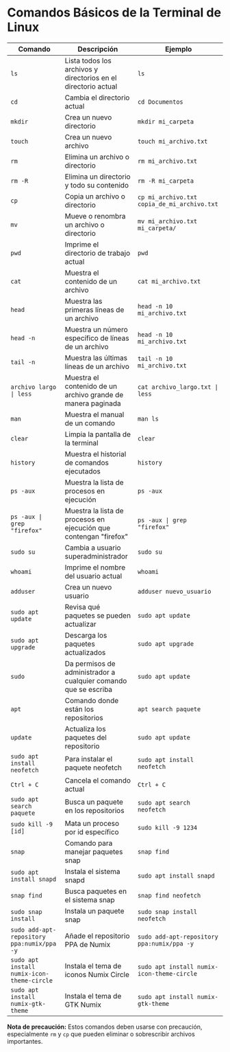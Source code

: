 # Comandos Básicos de la Terminal de Linux

| Comando | Descripción | Ejemplo |
| --- | --- | --- |
| `ls` | Lista todos los archivos y directorios en el directorio actual | `ls` |
| `cd` | Cambia el directorio actual | `cd Documentos` |
| `mkdir` | Crea un nuevo directorio | `mkdir mi_carpeta` |
| `touch` | Crea un nuevo archivo | `touch mi_archivo.txt` |
| `rm` | Elimina un archivo o directorio | `rm mi_archivo.txt` |
| `rm -R` | Elimina un directorio y todo su contenido | `rm -R mi_carpeta` |
| `cp` | Copia un archivo o directorio | `cp mi_archivo.txt copia_de_mi_archivo.txt` |
| `mv` | Mueve o renombra un archivo o directorio | `mv mi_archivo.txt mi_carpeta/` |
| `pwd` | Imprime el directorio de trabajo actual | `pwd` |
| `cat` | Muestra el contenido de un archivo | `cat mi_archivo.txt` |
| `head` | Muestra las primeras líneas de un archivo | `head -n 10 mi_archivo.txt` |
| `head -n` | Muestra un número específico de líneas de un archivo | `head -n 10 mi_archivo.txt` |
| `tail -n` | Muestra las últimas líneas de un archivo | `tail -n 10 mi_archivo.txt` |
| `archivo largo \| less` | Muestra el contenido de un archivo grande de manera paginada | `cat archivo_largo.txt \| less` |
| `man` | Muestra el manual de un comando | `man ls` |
| `clear` | Limpia la pantalla de la terminal | `clear` |
| `history` | Muestra el historial de comandos ejecutados | `history` |
| `ps -aux` | Muestra la lista de procesos en ejecución | `ps -aux` |
| `ps -aux \| grep "firefox"` | Muestra la lista de procesos en ejecución que contengan "firefox" | `ps -aux \| grep "firefox"` |
| `sudo su` | Cambia a usuario superadministrador | `sudo su` |
| `whoami` | Imprime el nombre del usuario actual | `whoami` |
| `adduser` | Crea un nuevo usuario | `adduser nuevo_usuario` |
| `sudo apt update` | Revisa qué paquetes se pueden actualizar | `sudo apt update` |
| `sudo apt upgrade` | Descarga los paquetes actualizados | `sudo apt upgrade` |
| `sudo` | Da permisos de administrador a cualquier comando que se escriba | `sudo apt update` |
| `apt` | Comando donde están los repositorios | `apt search paquete` |
| `update` | Actualiza los paquetes del repositorio | `sudo apt update` |
| `sudo apt install neofetch` | Para instalar el paquete neofetch | `sudo apt install neofetch` |
| `Ctrl + C` | Cancela el comando actual | `Ctrl + C` |
| `sudo apt search paquete` | Busca un paquete en los repositorios | `sudo apt search neofetch` |
| `sudo kill -9 [id]` | Mata un proceso por id específico | `sudo kill -9 1234` |
| `snap` | Comando para manejar paquetes snap | `snap find` |
| `sudo apt install snapd` | Instala el sistema snapd | `sudo apt install snapd` |
| `snap find` | Busca paquetes en el sistema snap | `snap find neofetch` |
| `sudo snap install` | Instala un paquete snap | `sudo snap install neofetch` |
| `sudo add-apt-repository ppa:numix/ppa -y` | Añade el repositorio PPA de Numix | `sudo add-apt-repository ppa:numix/ppa -y` |
| `sudo apt install numix-icon-theme-circle` | Instala el tema de iconos Numix Circle | `sudo apt install numix-icon-theme-circle` |
| `sudo apt install numix-gtk-theme` | Instala el tema de GTK Numix | `sudo apt install numix-gtk-theme` |

**Nota de precaución:**
Estos comandos deben usarse con precaución, especialmente `rm` y `cp` que pueden eliminar o sobrescribir archivos importantes.
